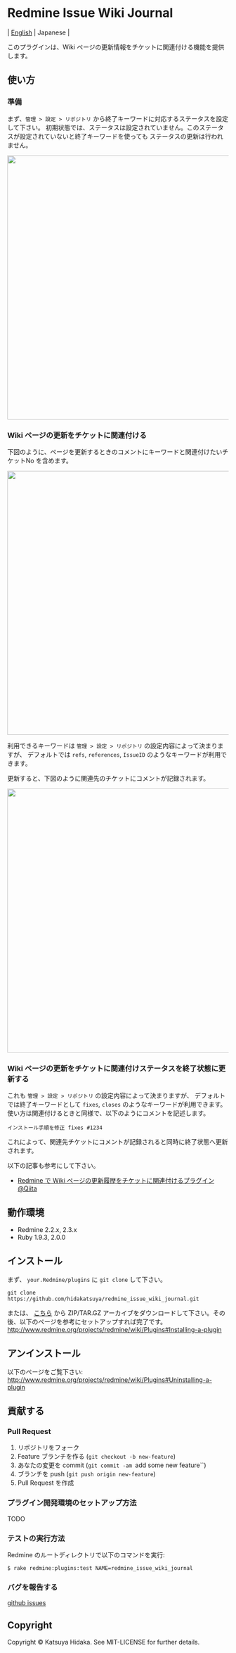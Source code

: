 # Redmine Issue Wiki Journal

| [English](https://github.com/hidakatsuya/redmine_issue_wiki_journal/blob/master/README.md) | Japanese |

このプラグインは、Wiki ページの更新情報をチケットに関連付ける機能を提供します。

## 使い方

### 準備

まず、`管理 > 設定 > リポジトリ` から終了キーワードに対応するステータスを設定して下さい。
初期状態では、ステータスは設定されていません。このステータスが設定されていないと終了キーワードを使っても
ステータスの更新は行われません。

[<img src="http://hidakatsuya.github.io/redmine_issue_wiki_journal/images/setup.png" width="600">](http://hidakatsuya.github.io/redmine_issue_wiki_journal/images/setup.png)

### Wiki ページの更新をチケットに関連付ける

下図のように、ページを更新するときのコメントにキーワードと関連付けたいチケットNo を含めます。

[<img src="http://hidakatsuya.github.io/redmine_issue_wiki_journal/images/feature-1.png" width="600">](http://hidakatsuya.github.io/redmine_issue_wiki_journal/images/feature-1.png)

利用できるキーワードは `管理 > 設定 > リポジトリ` の設定内容によって決まりますが、
デフォルトでは ``refs``, ``references``, ``IssueID`` のようなキーワードが利用できます。

更新すると、下図のように関連先のチケットにコメントが記録されます。

[<img src="http://hidakatsuya.github.io/redmine_issue_wiki_journal/images/feature-2.png" width="600">](http://hidakatsuya.github.io/redmine_issue_wiki_journal/images/feature-2.png)

### Wiki ページの更新をチケットに関連付けステータスを終了状態に更新する

これも `管理 > 設定 > リポジトリ` の設定内容によって決まりますが、
デフォルトでは終了キーワードとして ``fixes``, ``closes`` のようなキーワードが利用できます。
使い方は関連付けるときと同様で、以下のようにコメントを記述します。

    インストール手順を修正 fixes #1234

これによって、関連先チケットにコメントが記録されると同時に終了状態へ更新されます。

以下の記事も参考にして下さい。

  * [Redmine で Wiki ページの更新履歴をチケットに関連付けるプラグイン@Qiita](http://qiita.com/hidakatsuya/items/70e9dd7037df8346c66d)

## 動作環境

  * Redmine 2.2.x, 2.3.x
  * Ruby 1.9.3, 2.0.0

## インストール

まず、 `your.Redmine/plugins` に `git clone` して下さい。

    git clone https://github.com/hidakatsuya/redmine_issue_wiki_journal.git

または、 [こちら](https://github.com/hidakatsuya/redmine_issue_wiki_journal/releases/tag/0.0.1) から ZIP/TAR.GZ アーカイブをダウンロードして下さい。その後、以下のページを参考にセットアップすれば完了です。
http://www.redmine.org/projects/redmine/wiki/Plugins#Installing-a-plugin

## アンインストール

以下のページをご覧下さい:  
http://www.redmine.org/projects/redmine/wiki/Plugins#Uninstalling-a-plugin

## 貢献する

### Pull Request

  1. リポジトリをフォーク
  2. Feature ブランチを作る (``git checkout -b new-feature``)
  3. あなたの変更を commit (``git commit -am ``add some new feature``)
  4. ブランチを push (``git push origin new-feature``)
  5. Pull Request を作成

### プラグイン開発環境のセットアップ方法

TODO

### テストの実行方法

Redmine のルートディレクトリで以下のコマンドを実行:

    $ rake redmine:plugins:test NAME=redmine_issue_wiki_journal

### バグを報告する

[github issues](https://github.com/hidakatsuya/redmine_issue_wiki_journal/issues/new)

## Copyright

Copyright &copy; Katsuya Hidaka. See MIT-LICENSE for further details.

